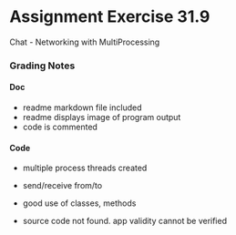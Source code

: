 # Assignment Exercise 31.9


Chat - Networking with MultiProcessing					


### Grading Notes

#### Doc
- readme markdown file included
- readme displays image of program output
- code is commented

#### Code
- multiple process threads created 
- send/receive from/to
- good use of classes, methods 


- source code not found. app validity cannot be verified
